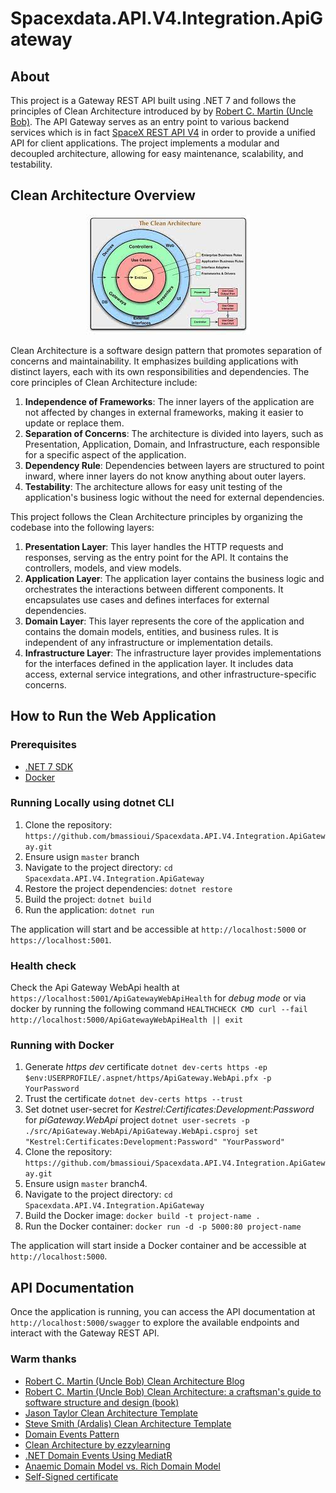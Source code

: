 # Spacexdata.API.V4.Integration.ApiGateway

## About
This project is a Gateway REST API built using .NET 7 and follows the principles of Clean Architecture introduced by by [Robert C. Martin (Uncle Bob)](https://blog.cleancoder.com/uncle-bob/2012/08/13/the-clean-architecture.html). The API Gateway serves as an entry point to various backend services which is in fact [SpaceX REST API V4](https://api.spacexdata.com/latest) in order to provide a unified API for client applications. The project implements a modular and decoupled architecture, allowing for easy maintenance, scalability, and testability.

## Clean Architecture Overview
<div style="text-align:center">
    <img alt="Clean Architecture" src="./documentation/clean_architecture.jpg" />
</div>

Clean Architecture is a software design pattern that promotes separation of concerns and maintainability. It emphasizes building applications with distinct layers, each with its own responsibilities and dependencies. The core principles of Clean Architecture include:

1. **Independence of Frameworks**: The inner layers of the application are not affected by changes in external frameworks, making it easier to update or replace them.
2. **Separation of Concerns**: The architecture is divided into layers, such as Presentation, Application, Domain, and Infrastructure, each responsible for a specific aspect of the application.
3. **Dependency Rule**: Dependencies between layers are structured to point inward, where inner layers do not know anything about outer layers.
4. **Testability**: The architecture allows for easy unit testing of the application's business logic without the need for external dependencies.

This project follows the Clean Architecture principles by organizing the codebase into the following layers:

1. **Presentation Layer**: This layer handles the HTTP requests and responses, serving as the entry point for the API. It contains the controllers, models, and view models.
2. **Application Layer**: The application layer contains the business logic and orchestrates the interactions between different components. It encapsulates use cases and defines interfaces for external dependencies.
3. **Domain Layer**: This layer represents the core of the application and contains the domain models, entities, and business rules. It is independent of any infrastructure or implementation details.
4. **Infrastructure Layer**: The infrastructure layer provides implementations for the interfaces defined in the application layer. It includes data access, external service integrations, and other infrastructure-specific concerns.

## How to Run the Web Application

### Prerequisites
- [.NET 7 SDK](https://dotnet.microsoft.com/download/dotnet/7.0)
- [Docker](https://www.docker.com/products/docker-desktop)

### Running Locally using dotnet CLI
1. Clone the repository: `https://github.com/bmassioui/Spacexdata.API.V4.Integration.ApiGateway.git`
2. Ensure usign `master` branch
3. Navigate to the project directory: `cd Spacexdata.API.V4.Integration.ApiGateway`
4. Restore the project dependencies: `dotnet restore`
5. Build the project: `dotnet build`
6. Run the application: `dotnet run`

The application will start and be accessible at `http://localhost:5000` or `https://localhost:5001`.

### Health check
Check the Api Gateway WebApi health at `https://localhost:5001/ApiGatewayWebApiHealth` for *debug mode* or via docker by running the following command `HEALTHCHECK CMD curl --fail http://localhost:5000/ApiGatewayWebApiHealth || exit`

### Running with Docker
1. Generate *https* *dev* certificate `dotnet dev-certs https -ep $env:USERPROFILE/.aspnet/https/ApiGateway.WebApi.pfx -p YourPassword`
2. Trust the certificate `dotnet dev-certs https --trust`
3. Set dotnet user-secret for *Kestrel:Certificates:Development:Password* for *piGateway.WebApi* project  `dotnet user-secrets -p ./src/ApiGateway.WebApi/ApiGateway.WebApi.csproj set "Kestrel:Certificates:Development:Password" "YourPassword"`
4. Clone the repository: `https://github.com/bmassioui/Spacexdata.API.V4.Integration.ApiGateway.git`
5. Ensure usign `master` branch4. 
6. Navigate to the project directory: `cd Spacexdata.API.V4.Integration.ApiGateway`
7. Build the Docker image: `docker build -t project-name .`
8. Run the Docker container: `docker run -d -p 5000:80 project-name`

The application will start inside a Docker container and be accessible at `http://localhost:5000`.

## API Documentation
Once the application is running, you can access the API documentation at `http://localhost:5000/swagger` to explore the available endpoints and interact with the Gateway REST API.

### Warm thanks
* [Robert C. Martin (Uncle Bob) Clean Architecture Blog](https://blog.cleancoder.com/uncle-bob/2012/08/13/the-clean-architecture.html)
* [Robert C. Martin (Uncle Bob) Clean Architecture: a craftsman's guide to software structure and design (book)](https://www.amazon.es/-/pt/dp/0134494164/ref=asc_df_0134494164/?tag=ptgogshpadde-21&linkCode=df0&hvadid=633475003571&hvpos=&hvnetw=g&hvrand=377167890099432971&hvpone=&hvptwo=&hvqmt=&hvdev=c&hvdvcmdl=&hvlocint=&hvlocphy=1011759&hvtargid=pla-423658477418&psc=1)
* [Jason Taylor Clean Architecture Template](https://github.com/jasontaylordev/CleanArchitecture/tree/f19bd21075a94d0c47b3b212734aba26db9abde7)
* [Steve Smith (Ardalis) Clean Architecture Template](https://github.com/ardalis/CleanArchitecture/tree/55b9e4a2ccc319e9c6f387ed17595e4ef622d8a6)
* [Domain Events Pattern](https://lostechies.com/jimmybogard/2014/05/13/a-better-domain-events-pattern/)
* [Clean Architecture by ezzylearning](https://www.ezzylearning.net/tutorial/a-guide-for-building-software-with-clean-architecture)
* [.NET Domain Events Using MediatR](https://wrapt.dev/blog/dotnet-domain-events)
* [Anaemic Domain Model vs. Rich Domain Model](https://dev.to/crovitz/have-you-anemic-or-rich-domain-model-2ala)
* [Self-Signed certificate](https://learn.microsoft.com/en-us/dotnet/core/additional-tools/self-signed-certificates-guide#with-dotnet-dev-certs)